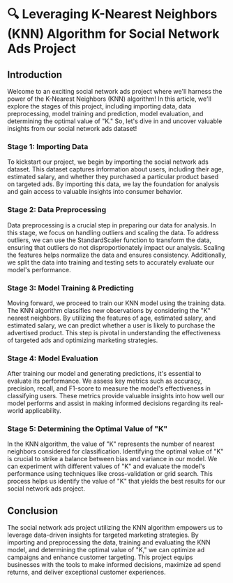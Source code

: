 # 🔍 **Leveraging K-Nearest Neighbors (KNN) Algorithm for Social Network Ads Project**

## Introduction
Welcome to an exciting social network ads project where we'll harness the power of the K-Nearest Neighbors (KNN) algorithm! In this article, we'll explore the stages of this project, including importing data, data preprocessing, model training and prediction, model evaluation, and determining the optimal value of "K." So, let's dive in and uncover valuable insights from our social network ads dataset!

### Stage 1: Importing Data
To kickstart our project, we begin by importing the social network ads dataset. This dataset captures information about users, including their age, estimated salary, and whether they purchased a particular product based on targeted ads. By importing this data, we lay the foundation for analysis and gain access to valuable insights into consumer behavior.

### Stage 2: Data Preprocessing
Data preprocessing is a crucial step in preparing our data for analysis. In this stage, we focus on handling outliers and scaling the data. To address outliers, we can use the StandardScaler function to transform the data, ensuring that outliers do not disproportionately impact our analysis. Scaling the features helps normalize the data and ensures consistency. Additionally, we split the data into training and testing sets to accurately evaluate our model's performance.

### Stage 3: Model Training & Predicting
Moving forward, we proceed to train our KNN model using the training data. The KNN algorithm classifies new observations by considering the "K" nearest neighbors. By utilizing the features of age, estimated salary, and estimated salary, we can predict whether a user is likely to purchase the advertised product. This step is pivotal in understanding the effectiveness of targeted ads and optimizing marketing strategies.

### Stage 4: Model Evaluation
After training our model and generating predictions, it's essential to evaluate its performance. We assess key metrics such as accuracy, precision, recall, and F1-score to measure the model's effectiveness in classifying users. These metrics provide valuable insights into how well our model performs and assist in making informed decisions regarding its real-world applicability.

### Stage 5: Determining the Optimal Value of "K"
In the KNN algorithm, the value of "K" represents the number of nearest neighbors considered for classification. Identifying the optimal value of "K" is crucial to strike a balance between bias and variance in our model. We can experiment with different values of "K" and evaluate the model's performance using techniques like cross-validation or grid search. This process helps us identify the value of "K" that yields the best results for our social network ads project.

## Conclusion
The social network ads project utilizing the KNN algorithm empowers us to leverage data-driven insights for targeted marketing strategies. By importing and preprocessing the data, training and evaluating the KNN model, and determining the optimal value of "K," we can optimize ad campaigns and enhance customer targeting. This project equips businesses with the tools to make informed decisions, maximize ad spend returns, and deliver exceptional customer experiences.

